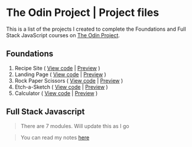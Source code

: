 # The Odin Project | Project files

This is a list of the projects I created to complete the Foundations and Full Stack JavaScript courses on [The Odin Project](https://www.theodinproject.com/).

## Foundations

1. Recipe Site ( [View code](./foundations/01-recipe-site/) | [Preview](#) )
2. Landing Page ( [View code](./foundations/02-landing-page/) | [Preview](#) )
3. Rock Paper Scissors ( [View code](./foundations/03-rock-paper-scissors/) | [Preview](#) )
4. Etch-a-Sketch ( [View code](./foundations/04-etch-a-sketch/) | [Preview](#) )
5. Calculator ( [View code](./foundations/05-calculator/) | [Preview](#) )

## Full Stack Javascript

> There are 7 modules. Will update this as I go

> You can read my notes [here](./review-notes/)
